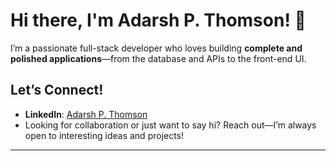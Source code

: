# Hi there, I'm Adarsh P. Thomson! 👋

I’m a passionate full-stack developer who loves building **complete and polished applications**—from the database and APIs to the front-end UI.

##  Let’s Connect!

- **LinkedIn**: [Adarsh P. Thomson](https://www.linkedin.com/in/adarsh-p-thomson-81990b259/)  
- Looking for collaboration or just want to say hi? Reach out—I’m always open to interesting ideas and projects!

---

<!--
**Adarsh-P-Thomson/Adarsh-P-Thomson** is a ✨ _special_ ✨ repository because its `README.md` (this file) appears on your GitHub profile.

Here are some ideas to get you started:

- 🔭 I’m currently working on ...
- 🌱 I’m currently learning ...
- 👯 I’m looking to collaborate on ...
- 🤔 I’m looking for help with ...
- 💬 Ask me about ...
- 📫 How to reach me: ...
- 😄 Pronouns: ...
- ⚡ Fun fact: ...
-->
